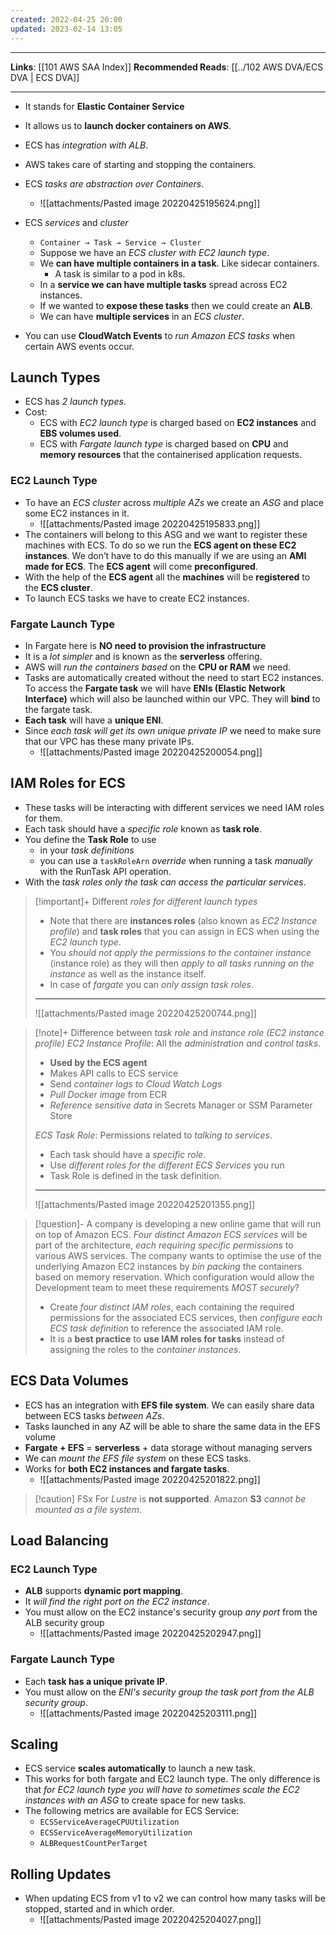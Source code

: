 ```yaml
---
created: 2022-04-25 20:00
updated: 2023-02-14 13:05
---
```

---
**Links**: [[101 AWS SAA Index]]
**Recommended Reads**: [[../102 AWS DVA/ECS DVA | ECS DVA]]

---
- It stands for **Elastic Container Service**
- It allows us to **launch docker containers on AWS**.
- ECS has *integration with ALB*.
- AWS takes care of starting and stopping the containers.
- ECS *tasks are abstraction over Containers*.
	- ![[attachments/Pasted image 20220425195624.png]]

- ECS *services* and *cluster*
	- `Container → Task → Service → Cluster`
	- Suppose we have an *ECS cluster with EC2 launch type*.
	- We **can have multiple containers in a task**. Like sidecar containers. 
		- A task is similar to a pod in k8s.
	- In a **service we can have multiple tasks** spread across EC2 instances.
	-  If we wanted to **expose these tasks** then we could create an **ALB**.
	- We can have **multiple services** in an *ECS cluster*.
 

- You can use **CloudWatch Events** to *run Amazon ECS tasks* when certain AWS events occur. 

## Launch Types
- ECS has *2 launch types*.
- Cost:
	- ECS with *EC2 launch type* is charged based on **EC2 instances** and **EBS volumes used**. 
	- ECS with *Fargate launch type* is charged based on **CPU** and **memory resources** that the containerised application requests.

### EC2 Launch Type
- To have an *ECS cluster* across *multiple AZs* we create an *ASG* and place some EC2 instances in it.
	- ![[attachments/Pasted image 20220425195833.png]]
- The containers will belong to this ASG and we want to register these machines with ECS. To do so we run the **ECS agent on these EC2 instances**. We don’t have to do this manually if we are using an **AMI made for ECS**. The **ECS agent** will come **preconfigured**.
- With the help of the **ECS agent** all the **machines** will be **registered** to the **ECS cluster**.
- To launch ECS tasks we have to create EC2 instances.

### Fargate Launch Type
- In Fargate here is **NO need to provision the infrastructure**
- It is a *lot simpler* and is known as the **serverless** offering.
- AWS will *run the containers based* on the **CPU or RAM** we need.
- Tasks are automatically created without the need to start EC2 instances. To access the **Fargate task** we will have **ENIs (Elastic Network Interface)** which will also be launched within our VPC. They will **bind** to the fargate task.
- **Each task** will have a **unique ENI**.
- Since *each task will get its own unique private IP* we need to make sure that our VPC has these many private IPs.
	- ![[attachments/Pasted image 20220425200054.png]]

## IAM Roles for ECS
- These tasks will be interacting with different services we need IAM roles for them.
- Each task should have a *specific role* known as **task role**.
- You define the **Task Role** to use 
	- in your *task definitions* 
	- you can use a `taskRoleArn` *override* when running a task *manually* with the RunTask API operation. 
- With the *task roles* *only the task can access the particular services*.

> [!important]+ Different *roles for different launch types*
> - Note that there are **instances roles** (also known as *EC2 Instance profile*) and **task roles** that you can assign in ECS when using the *EC2 launch type*. 
> - You *should not apply the permissions to the container instance* (instance role) as they will then *apply to all tasks running on the instance* as well as the instance itself. 
> - In case of *fargate* you can *only assign task roles*.
> ---
> ![[attachments/Pasted image 20220425200744.png]]

> [!note]+ Difference between *task role* and *instance role (EC2 instance profile)*
> *EC2 Instance Profile*: All the *administration and control tasks*.
> - **Used by the ECS agent**
> - Makes API calls to ECS service
> - Send *container logs to Cloud Watch Logs*
> - *Pull Docker image* from ECR
> - *Reference sensitive data* in Secrets Manager or SSM Parameter Store
> 
> *ECS Task Role*: Permissions related to *talking to services*.
> - Each task should have a *specific role*.
> - Use *different roles for the different ECS Services* you run
> - Task Role is defined in the task definition. 
> ---
> ![[attachments/Pasted image 20220425201355.png]]


> [!question]- A company is developing a new online game that will run on top of Amazon ECS. *Four distinct Amazon ECS services* will be part of the architecture, *each requiring specific permissions* to various AWS services. The company wants to optimise the use of the underlying Amazon EC2 instances by *bin packing* the containers based on memory reservation. Which configuration would allow the Development team to meet these requirements *MOST securely*?
> - Create *four distinct IAM roles*, each containing the required permissions for the associated ECS services, then *configure each ECS task definition* to reference the associated IAM role.
> - It is a **best practice** to **use IAM roles for tasks** instead of assigning the roles to the *container instances*.

## ECS Data Volumes
- ECS has an integration with **EFS file system**. We can easily share data between ECS tasks *between AZs*.
- Tasks launched in any AZ will be able to share the same data in the EFS volume
- **Fargate + EFS** = **serverless** + data storage without managing servers
- We can *mount the EFS file system* on these ECS tasks.
- Works for **both EC2 instances and fargate tasks**.
	- ![[attachments/Pasted image 20220425201822.png]]

> [!caution] FSx For *Lustre* is **not supported**. Amazon **S3** *cannot be mounted as a file system*.

## Load Balancing
### EC2 Launch Type
- **ALB** supports **dynamic port mapping**. 
- It *will find the right port on the EC2 instance*.
- You must allow on the EC2 instance's security group *any port* from the ALB security group
	- ![[attachments/Pasted image 20220425202947.png]]

### Fargate Launch Type
- Each **task has a unique private IP**.
- You must allow on the *ENI's security group the task port from the ALB security group*.
	- ![[attachments/Pasted image 20220425203111.png]]

## Scaling 
- ECS service **scales automatically** to launch a new task. 
- This works for both fargate and EC2 launch type. The only difference is that *for EC2 launch type you will have to sometimes scale the EC2 instances with an ASG* to create space for new tasks.
- The following metrics are available for ECS Service: 
	- `ECSServiceAverageCPUUtilization`
	- `ECSServiceAverageMemoryUtilization`
	- `ALBRequestCountPerTarget`

## Rolling Updates
- When updating ECS from v1 to v2 we can control how many tasks will be stopped, started and in which order.
	- ![[attachments/Pasted image 20220425204027.png]]